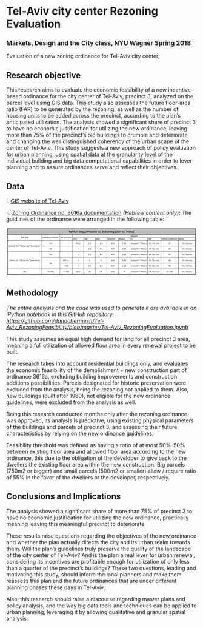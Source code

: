 # Tel-Aviv city center Rezoning Evaluation
### Markets, Design and the City class, NYU Wagner Spring 2018
Evaluation of a new zoning ordinance for Tel-Aviv city center; 


## Research objective
This research aims to evaluate the economic feasibility of a new incentive-based ordinance for the city center of Tel-Aviv, precinct 3, analyzed on the parcel level using GIS data. This study also assesses the future floor-area ratio (FAR) to be generated by the rezoning, as well as the number of housing units to be added across the precinct, according to the plan’s anticipated utilization. The analysis showed a significant share of precinct 3 to have no economic justification for utilizing the new ordinance, leaving more than 75% of the precinct’s old buildings to crumble and deteriorate, and changing the well distinguished coherency of the urban scape of the center of Tel-Aviv. This study suggests a new approach of policy evaluation for urban planning, using spatial data at the granularity level of the individual building and big data computational capabilities in order to lever planning and to assure ordinances serve and reflect their objectives. 

## Data
i.	[GIS website of Tel-Aviv](https://gisn.tel-aviv.gov.il/iview2js/index.aspx) 

ii. [Zoning Ordinance no. 3616a documentation](http://mavat.moin.gov.il/MavatPS/Forms/SV4.aspx?tid=4&et=1&PL_ID=ppnCWTcsST9sCXNyHNoQFA4YXrcCUxceDk4O1Xa3nvDP/AwBOUtlpTtKqS6qvAeW1S7GYroEozyrrsmyUB8ulP1psIdjSx3vlcIC1JdQyKE=) _(Hebrew content only)_; The guidlines of the ordinance were arranged in the following table:

![Precinct3ordinance](Precinct3ordinance.png)

## Methodology
_The entire analysis and the code was used to generate it are available in an iPython notebook in this GitHub repository: 
https://github.com/danachermesh/Tel-Aviv_RezoningFeasibility/blob/master/Tel-Aviv_RezoningEvaluation.ipynb_

This study assumes an equal high demand for land for all precinct 3 area, meaning a full utilization of allowed floor area in every renewal project to be built. 

The research takes into account residential buildings only, and evaluates the economic feasibility of the demolishment + new construction part of ordinance 3616a, excluding building improvements and construction additions possibilities. Parcels designated for historic preservation were excluded from the analysis, being the rezoning not applied to them. Also, new buildings (built after 1980), not eligible for the new ordinance guidelines, were excluded from the analysis as well.

Being this research conducted months only after the rezoning ordinance was approved, its analysis is predictive, using existing physical parameters of the buildings and parcels of precinct 3, and assessing their future characteristics by relying on the new ordinance guidelines.

Feasibility threshold was defined as having a ratio of at most 50%-50% between existing floor area and allowed floor area according to the new ordinance, this due to the obligation of the developer to give back to the dwellers the existing floor area within the new construction. Big parcels (750m2 or bigger) and small parcels (500m2 or smaller) allow / require ratio of 55% in the favor of the dwellers or the developer, respectively.


## Conclusions and Implications 
The analysis showed a significant share of more than 75% of precinct 3 to have no economic justification for utilizing the new ordinance, practically meaning leaving this meaningful precinct to deteriorate. 

These results raise questions regarding the objectives of the new ordinance and whether the plan actually directs the city and its urban realm towards them. Will the plan’s guidelines truly preserve the quality of the landscape of the city center of Tel-Aviv? And is the plan a real lever for urban renewal, considering its incentives are profitable enough for utilization of only less than a quarter of the precinct’s buildings? These two questions, leading and motivating this study, should inform the local planners and make them reassess this plan and the future ordinances that are under different planning phases these days in Tel-Aviv. 

Also, this research should raise a discourse regarding master plans and policy analysis, and the way big data tools and techniques can be applied to urban planning, leveraging it by allowing qualitative and granular spatial analysis. 
